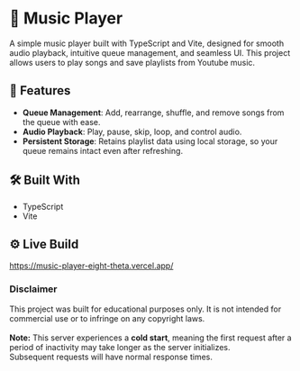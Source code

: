 # 🎵 Music Player

A simple music player built with TypeScript and Vite, designed for smooth audio playback, intuitive queue management, and seamless UI. This project allows users to play songs and save playlists from Youtube music.

## 🚀 Features

- **Queue Management**: Add, rearrange, shuffle, and remove songs from the queue with ease.
- **Audio Playback**: Play, pause, skip, loop, and control audio.
- **Persistent Storage**: Retains playlist data using local storage, so your queue remains intact even after refreshing.

## 🛠️ Built With

- TypeScript
- Vite

## ⚙️ Live Build

https://music-player-eight-theta.vercel.app/

### Disclaimer

This project was built for educational purposes only. It is not intended for commercial use or to infringe on any copyright laws.
<br>
<br>
**Note:** This server experiences a **cold start**, meaning the first request after a period of inactivity may take longer as the server initializes.  
Subsequent requests will have normal response times.
